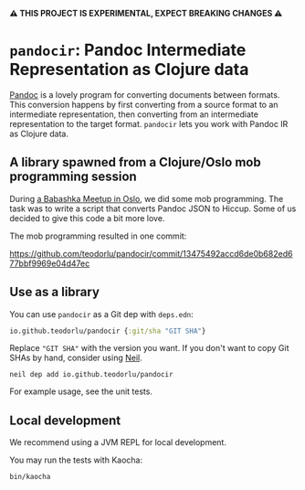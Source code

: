**⚠️ THIS PROJECT IS EXPERIMENTAL, EXPECT BREAKING CHANGES ⚠️**

# `pandocir`: Pandoc Intermediate Representation as Clojure data

[Pandoc] is a lovely program for converting documents between formats.
This conversion happens by first converting from a source format to an intermediate representation, then converting from an intermediate representation to the target format.
`pandocir` lets you work with Pandoc IR as Clojure data.

[Pandoc]: https://pandoc.org/

## A library spawned from a Clojure/Oslo mob programming session

During [a Babashka Meetup in Oslo], we did some mob programming.
The task was to write a script that converts Pandoc JSON to Hiccup.
Some of us decided to give this code a bit more love.

The mob programming resulted in one commit:

https://github.com/teodorlu/pandocir/commit/13475492accd6de0b682ed677bbf9969e04d47ec

[a Babashka Meetup in Oslo]: https://www.meetup.com/clojure-oslo/events/300614179/

## Use as a library

You can use `pandocir` as a Git dep with `deps.edn`:

``` clojure
io.github.teodorlu/pandocir {:git/sha "GIT SHA"}
```

Replace `"GIT SHA"` with the version you want.
If you don't want to copy Git SHAs by hand, consider using [Neil].

    neil dep add io.github.teodorlu/pandocir

For example usage, see the unit tests.

[Neil]: https://github.com/babashka/neil

## Local development

We recommend using a JVM REPL for local development.

You may run the tests with Kaocha:

    bin/kaocha
